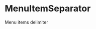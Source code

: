 # MenuItemSeparator

Menu items delimiter

<!--
 @since 2021.02.20, 14:33
 @changed 2021.02.20, 14:33
-->
